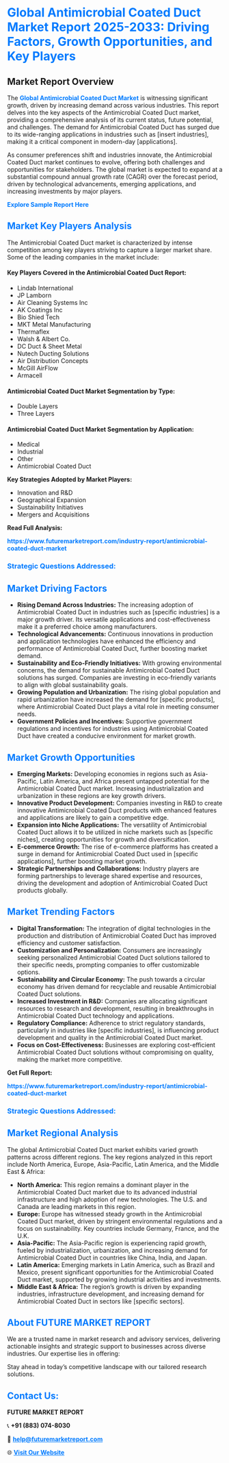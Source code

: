 <h1 style="color: #007BFF;">Global Antimicrobial Coated Duct Market Report 2025-2033: Driving Factors, Growth Opportunities, and Key Players</h1>

<section id="overview">
<h2>Market Report Overview</h2>
<p>The <a href="https://www.futuremarketreport.com/industry-report/antimicrobial-coated-duct-market" style="color: #007BFF; text-decoration: none;"><strong>Global Antimicrobial Coated Duct Market</strong></a> is witnessing significant growth, driven by increasing demand across various industries. This report delves into the key aspects of the Antimicrobial Coated Duct market, providing a comprehensive analysis of its current status, future potential, and challenges. The demand for Antimicrobial Coated Duct has surged due to its wide-ranging applications in industries such as [insert industries], making it a critical component in modern-day [applications].</p>
<p>As consumer preferences shift and industries innovate, the Antimicrobial Coated Duct market continues to evolve, offering both challenges and opportunities for stakeholders. The global market is expected to expand at a substantial compound annual growth rate (CAGR) over the forecast period, driven by technological advancements, emerging applications, and increasing investments by major players.</p>
</section>

<section id="overview">
<p><a href="https://www.futuremarketreport.com/request-sample/reportId=124249" style="color: #007BFF; text-decoration: none;"><strong>Explore Sample Report Here</strong></a></p>
</section>

<section id="key-players">
<h2 style="color: #007BFF;">Market Key Players Analysis</h2>
<p>The Antimicrobial Coated Duct market is characterized by intense competition among key players striving to capture a larger market share. Some of the leading companies in the market include:</p>
<h4>Key Players Covered in the Antimicrobial Coated Duct Report:</h4>
<ul><li>Lindab International</li><li>JP Lamborn</li><li>Air Cleaning Systems Inc</li><li>AK Coatings Inc</li><li>Bio Shied Tech</li><li>MKT Metal Manufacturing</li><li>Thermaflex</li><li>Walsh &amp; Albert Co.</li><li>DC Duct &amp; Sheet Metal</li><li>Nutech Ducting Solutions</li><li>Air Distribution Concepts</li><li>McGill AirFlow</li><li>Armacell</li></ul>
<h4>Antimicrobial Coated Duct Market Segmentation by Type:</h4>
<ul><li>Double Layers</li><li>Three Layers</li></ul>

<h4>Antimicrobial Coated Duct Market Segmentation by Application:</h4>
<ul><li>Medical</li><li>Industrial</li><li>Other</li><li>Antimicrobial Coated Duct</li></ul>
<p><strong>Key Strategies Adopted by Market Players:</strong></p>
<ul>
<li>Innovation and R&D</li>
<li>Geographical Expansion</li>
<li>Sustainability Initiatives</li>
<li>Mergers and Acquisitions</li>
</ul>
</section>

<section>
<p><strong>Read Full Analysis: </strong></p><a href="https://www.futuremarketreport.com/industry-report/antimicrobial-coated-duct-market" style="color: #007BFF; text-decoration: none;"><strong>https://www.futuremarketreport.com/industry-report/antimicrobial-coated-duct-market</strong></a>
<h3 style="color: #007BFF;">Strategic Questions Addressed:</h3>
</section>

<section id="driving-factors">
<h2 style="color: #007BFF;">Market Driving Factors</h2>
<ul>
<li><strong>Rising Demand Across Industries:</strong> The increasing adoption of Antimicrobial Coated Duct in industries such as [specific industries] is a major growth driver. Its versatile applications and cost-effectiveness make it a preferred choice among manufacturers.</li>
<li><strong>Technological Advancements:</strong> Continuous innovations in production and application technologies have enhanced the efficiency and performance of Antimicrobial Coated Duct, further boosting market demand.</li>
<li><strong>Sustainability and Eco-Friendly Initiatives:</strong> With growing environmental concerns, the demand for sustainable Antimicrobial Coated Duct solutions has surged. Companies are investing in eco-friendly variants to align with global sustainability goals.</li>
<li><strong>Growing Population and Urbanization:</strong> The rising global population and rapid urbanization have increased the demand for [specific products], where Antimicrobial Coated Duct plays a vital role in meeting consumer needs.</li>
<li><strong>Government Policies and Incentives:</strong> Supportive government regulations and incentives for industries using Antimicrobial Coated Duct have created a conducive environment for market growth.</li>
</ul>
</section>

<section id="growth-opportunities">
<h2 style="color: #007BFF;">Market Growth Opportunities</h2>
<ul>
<li><strong>Emerging Markets:</strong> Developing economies in regions such as Asia-Pacific, Latin America, and Africa present untapped potential for the Antimicrobial Coated Duct market. Increasing industrialization and urbanization in these regions are key growth drivers.</li>
<li><strong>Innovative Product Development:</strong> Companies investing in R&D to create innovative Antimicrobial Coated Duct products with enhanced features and applications are likely to gain a competitive edge.</li>
<li><strong>Expansion into Niche Applications:</strong> The versatility of Antimicrobial Coated Duct allows it to be utilized in niche markets such as [specific niches], creating opportunities for growth and diversification.</li>
<li><strong>E-commerce Growth:</strong> The rise of e-commerce platforms has created a surge in demand for Antimicrobial Coated Duct used in [specific applications], further boosting market growth.</li>
<li><strong>Strategic Partnerships and Collaborations:</strong> Industry players are forming partnerships to leverage shared expertise and resources, driving the development and adoption of Antimicrobial Coated Duct products globally.</li>
</ul>
</section>

<section id="trending-factors">
<h2 style="color: #007BFF;">Market Trending Factors</h2>
<ul>
<li><strong>Digital Transformation:</strong> The integration of digital technologies in the production and distribution of Antimicrobial Coated Duct has improved efficiency and customer satisfaction.</li>
<li><strong>Customization and Personalization:</strong> Consumers are increasingly seeking personalized Antimicrobial Coated Duct solutions tailored to their specific needs, prompting companies to offer customizable options.</li>
<li><strong>Sustainability and Circular Economy:</strong> The push towards a circular economy has driven demand for recyclable and reusable Antimicrobial Coated Duct solutions.</li>
<li><strong>Increased Investment in R&D:</strong> Companies are allocating significant resources to research and development, resulting in breakthroughs in Antimicrobial Coated Duct technology and applications.</li>
<li><strong>Regulatory Compliance:</strong> Adherence to strict regulatory standards, particularly in industries like [specific industries], is influencing product development and quality in the Antimicrobial Coated Duct market.</li>
<li><strong>Focus on Cost-Effectiveness:</strong> Businesses are exploring cost-efficient Antimicrobial Coated Duct solutions without compromising on quality, making the market more competitive.</li>
</ul>
</section>

<section>
<p><strong>Get Full Report: </strong></p><a href="https://www.futuremarketreport.com/industry-report/antimicrobial-coated-duct-market" style="color: #007BFF; text-decoration: none;"><strong>https://www.futuremarketreport.com/industry-report/antimicrobial-coated-duct-market</strong></a>
<h3 style="color: #007BFF;">Strategic Questions Addressed:</h3>
</section>


<section id="regional-analysis">
<h2 style="color: #007BFF;">Market Regional Analysis</h2>
<p>The global Antimicrobial Coated Duct market exhibits varied growth patterns across different regions. The key regions analyzed in this report include North America, Europe, Asia-Pacific, Latin America, and the Middle East & Africa:</p>
<ul>
<li><strong>North America:</strong> This region remains a dominant player in the Antimicrobial Coated Duct market due to its advanced industrial infrastructure and high adoption of new technologies. The U.S. and Canada are leading markets in this region.</li>
<li><strong>Europe:</strong> Europe has witnessed steady growth in the Antimicrobial Coated Duct market, driven by stringent environmental regulations and a focus on sustainability. Key countries include Germany, France, and the U.K.</li>
<li><strong>Asia-Pacific:</strong> The Asia-Pacific region is experiencing rapid growth, fueled by industrialization, urbanization, and increasing demand for Antimicrobial Coated Duct in countries like China, India, and Japan.</li>
<li><strong>Latin America:</strong> Emerging markets in Latin America, such as Brazil and Mexico, present significant opportunities for the Antimicrobial Coated Duct market, supported by growing industrial activities and investments.</li>
<li><strong>Middle East & Africa:</strong> The region’s growth is driven by expanding industries, infrastructure development, and increasing demand for Antimicrobial Coated Duct in sectors like [specific sectors].</li>
</ul>
</section>

<footer>
<h2 style="color: #007BFF;">About FUTURE MARKET REPORT</h2>
<p>We are a trusted name in market research and advisory services, delivering actionable insights and strategic support to businesses across diverse industries. Our expertise lies in offering:</p>

<p>Stay ahead in today’s competitive landscape with our tailored research solutions.</p>

<h2 style="color: #007BFF;">Contact Us:</h2>
<p><strong>FUTURE MARKET REPORT</strong></p>
<p>📞 <strong>+91 (883) 074-8030</strong></p>
<p>📧 <strong><a href="mailto:help@futuremarketreport.com" style="color: #007BFF;">help@futuremarketreport.com</a></strong></p>
<p>🌐 <strong><a href="https://www.futuremarketreport.com/" style="color: #007BFF;">Visit Our Website</a></strong></p>
</footer>